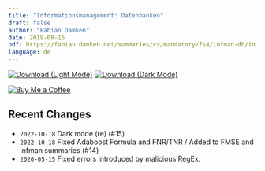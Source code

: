 ```yaml
---
title: "Informationsmanagement: Datenbanken"
draft: false
author: "Fabian Damken"
date: 2019-08-15
pdf: https://fabian.damken.net/summaries/cs/mandatory/fs4/infman-db/infman-db-summary.pdf
language: de
---
```


[![Download (Light Mode)](/download.png)](infman-db-summary.pdf)
[![Download (Dark Mode)](/download-dark.png)](infman-db-summary-dark.pdf)

[![Buy Me a Coffee](/kofi.png)](https://ko-fi.com/fdamken)

## Recent Changes
- `2022-10-18` Dark mode (re) (#15)
- `2022-10-18` Fixed Adaboost Formula and FNR/TNR / Added to FMSE and Infman summaries (#14)
- `2020-05-15` Fixed errors introduced by malicious RegEx.
